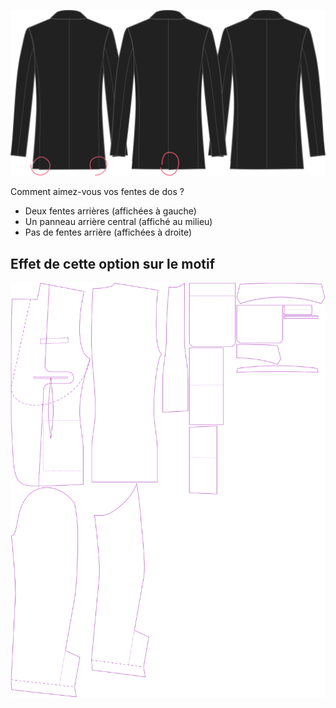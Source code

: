![Fentes arrière](backvent.svg)

Comment aimez-vous vos fentes de dos ?

-   Deux fentes arrières (affichées à gauche)
-   Un panneau arrière central (affiché au milieu)
-   Pas de fentes arrière (affichées à droite)

## Effet de cette option sur le motif

![Cette image montre l'effet de cette option en superposant plusieurs variantes qui ont une valeur différente pour cette option](jaeger_backvent_sample.svg "Effet de cette option sur le motif")

